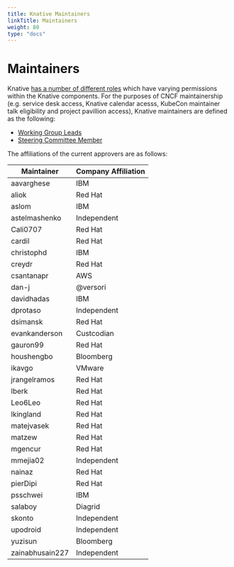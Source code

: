 ```yaml
---
title: Knative Maintainers
linkTitle: Maintainers
weight: 80
type: "docs"
---
```


# Maintainers

Knative [has a number of different roles](./ROLES.md) which have varying
permissions within the Knative components.  For the purposes of CNCF
maintainership (e.g. service desk access, Knative calendar acesss, KubeCon
maintainer talk eligibility and project pavillion access), Knative maintainers
are defined as the following:

* [Working Group Leads](./ROLES.md#working-group-lead)
* [Steering Committee Member](./STEERING-COMMITTEE.md#committee-members)

The affiliations of the current approvers are as follows:

<!-- This was generated by the following script, then hand-adjusted where needed

grep -h '  -' peribolos/knative*OWNERS_ALIASES | \
  sort -uf | grep -v knative- | cut -d- -f 2- | xargs -I{} gh api \
    -q '"| " + .login + " | " + ( .company // (.email // "@.z" | match("@(.*)\\.[^.]+$") | .captures[0].string)) + " |"' \
    /users/{}

 -->

| Maintainer | Company Affiliation |
|------------|---------------------|
| aavarghese | IBM |
| aliok | Red Hat |
| aslom | IBM |
| astelmashenko | Independent |
| Cali0707 | Red Hat |
| cardil | Red Hat |
| christophd | IBM |
| creydr | Red Hat |
| csantanapr | AWS |
| dan-j | @versori |
| davidhadas | IBM |
| dprotaso |  Independent |
| dsimansk | Red Hat |
| evankanderson | Custcodian |
| gauron99 | Red Hat |
| houshengbo | Bloomberg |
| ikavgo | VMware |
| jrangelramos | Red Hat |
| lberk | Red Hat |
| Leo6Leo | Red Hat |
| lkingland | Red Hat |
| matejvasek | Red Hat |
| matzew | Red Hat |
| mgencur | Red Hat |
| mmejia02 | Independent |
| nainaz | Red Hat |
| pierDipi | Red Hat |
| psschwei | IBM |
| salaboy | Diagrid |
| skonto | Independent |
| upodroid | Independent |
| yuzisun | Bloomberg |
| zainabhusain227 | Independent |
